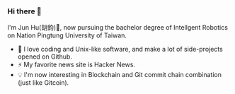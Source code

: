 ### Hi there 👋

I'm Jun Hu(胡鈞)👋, now pursuing the bachelor degree of Intellgent Robotics on Nation Pingtung University of Taiwan.

- 🌱 I love coding and Unix-like software, and make a lot of side-projects opened on Github. 
- ⚡ My favorite news site is Hacker News. 
- 💡 I'm now interesting in Blockchain and Git commit chain combination (just like Gitcoin).


<!--
**culdo/culdo** is a ✨ _special_ ✨ repository because its `README.md` (this file) appears on your GitHub profile.


Here are some ideas to get you started:

- 🔭 I’m currently working on ...
- Building JupyterHub on labortary.
- 🌱 I’m currently learning ...
- 👯 I’m looking to collaborate on ...
- 🤔 I’m looking for help with ...
- 💬 Ask me about ...
- 📫 How to reach me: ...
- 😄 Pronouns: ...
- ⚡ Fun fact: ...
-->

